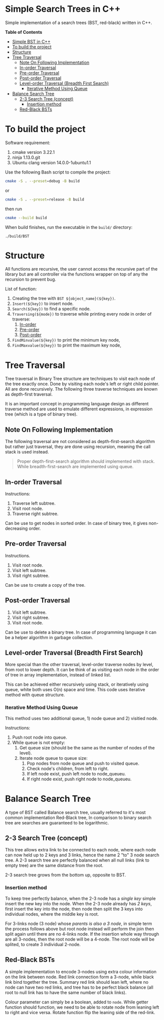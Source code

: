 # Simple Search Trees in C++

Simple implementation of a search trees (BST, red-black) written in C++.

<!-- markdown-toc start - Don't edit this section. Run M-x markdown-toc-refresh-toc -->
**Table of Contents**

- [Simple BST in C++](#simple-bst-in-c)
- [To build the project](#to-build-the-project)
- [Structure](#structure)
- [Tree Traversal](#tree-traversal)
  - [Note On Following Implementation](#note-on-following-implementation)
  - [In-order Traversal](#in-order-traversal)
  - [Pre-order Traversal](#pre-order-traversal)
  - [Post-order Traversal](#post-order-traversal)
  - [Level-order Traversal (Breadth First Search)](#level-order-traversal-breadth-first-search)
    - [Iterative Method Using Queue](#iterative-method-using-queue)
- [Balance Search Tree](#balance-search-tree)
  - [2-3 Search Tree (concept)](#2-3-search-tree-concept)
    - [Insertion method](#insertion-method)
  - [Red-Black BSTs](#red-black-bsts)

<!-- markdown-toc end -->


# To build the project

Software requirement:

1. cmake version 3.22.1
3. ninja 1.13.0.git
2. Ubuntu clang version 14.0.0-1ubuntu1.1


Use the following Bash script to compile the project:

```bash
cmake -S . --preset=debug -B build
```

or

```bash
cmake -S . --preset=release -B build
```

then run

```bash
cmake --build build
```
When build finishes, run the executable in the `build/` directory:
```
./build/BST
```

# Structure

All functions are recursive, the user cannot access the recursive part of the library but are all controller via the functions wrapper on top of any the recursion to prevent bug.

List of function:

1. Creating the tree with `BST ${object_name}(${key})`.
2. `Insert(${key})` to insert node.
3. `Search(${key})` to find a specific node.
4. `Traversing(${mode})` to traverse while printing every node in order of traverse:
    1. [In-order](#in-order)
    2. [Pre-order](#pre-order)
    3. [Post-order](#post-order)
5. `FindMinvalue(${key})` to print the minimum key node,
6. `FindMaxvalue(${key})` to print the maximum key node,

# Tree Traversal
Tree traversal in Binary Tree structure are techniques to visit each node of the tree exactly once. Done by visiting each node's left or right child pointer. All are done recursively. The following three traverse techniques are known as depth-first traversal.

It is an important concept in programming language design as different traverse method are used to emulate different expressions, in expression tree (which is a type of binary tree).

## Note On Following Implementation
The following traversal are not considered as depth-first-search algorithm but rather just traversal, they are done using recursion, meaning the call stack is used instead.

> Proper depth-first-search algorithm should implemented with stack. While breadth-first-search are implemented using queue.

## In-order Traversal
Instructions:
1. Traverse left subtree.
2. Visit root node.
3. Traverse right subtree.

Can be use to get nodes in sorted order. In case of binary tree, it gives non-decreasing order.

## Pre-order Traversal
Instructions.
1. Visit root node.
2. Visit left subtree.
3. Visit right subtree.

Can be use to create a copy of the tree.

## Post-order Traversal
1. Visit left subtree.
2. Visit right subtree.
3. Visit root node.

Can be use to delete a binary tree. In case of programming language it can be a helper algorithm in garbage collection.

## Level-order Traversal (Breadth First Search)
More special than the other traversal, level-order traverse nodes by level, from root to lower depth. It can be think of as visiting each node in the order of tree in array implementation, instead of linked list.

This can be achieved either recursively using stack, or iteratively using queue, white both uses O(n) space and time. This code uses iterative method with queue structure.

### Iterative Method Using Queue
This method uses two additional queue, 1) node queue and 2) visitied node.

Instructions:
1. Push root node into queue.
2. While queue is not empty:
   1. Get queue size (should be the same as the number of nodes of the level).
   2. Iterate node queue to queue size:
	  1. Pop nodes from node queue and push to visited queue.
	  2. Check node's children, from left to right.
	  3. If left node exist, push left node to node_queueu.
	  4. If right node exist, push right node to node_queueu.

# Balance Search Tree
A type of BST called Balance search tree, usually referred to it's most common implementation Red-Black tree, In comparison to binary search tree are searches are guaranteed to be logarithmic.

## 2-3 Search Tree (concept)
This tree allows extra link to be connected to each node, where each node can now held up to 2 keys and 3 links, hence the name 2 "to" 3 node search tree. A 2-3 search tree are perfectly balanced when all null links (link to empty tree) are the same distance from the root. 

2-3 search tree grows from the bottom up, opposite to BST.

### Insertion method
To keep tree perfectly balance, when the 2-3 node has a *single key* simple insert the new key into the node. When the 2-3 node already has *2 keys*, first insert the key into the node, then node then split the 3 keys into individual nodes, where the middle key is root.

For 3-links node (3 node) whose *parents is also a 3 node*, in simple term the process follows above but root node instead will perform the join then split again until there are no 4-links node. If the insertion whole way through are all 3-nodes, then the root node will be a 4-node. The root node will be splited, to create 3 individual 2-node.

## Red-Black BSTs
A simple implementation to encode 3-nodes using extra colour information on the link between node. Red link connection form a 3-node, while black link bind together the tree. Summary red link should lean left, where no node can have two red links, and tree has to be perfect black balance (all root to null link has to have the same number of black links).

Colour parameter can simply be a boolean, added to `node`. While getter function should function, we need to be able to rotate node from leaning left to right and vice versa. Rotate function flip the leaning side of the red-link.
